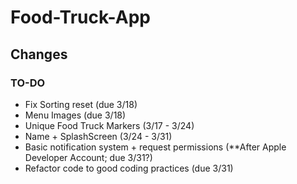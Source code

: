# Food-Truck-App

## Changes 

### TO-DO
* Fix Sorting reset (due 3/18)
* Menu Images (due 3/18)
* Unique Food Truck Markers (3/17 - 3/24)
* Name + SplashScreen (3/24 - 3/31)
* Basic notification system + request permissions (**After Apple Developer Account; due 3/31?)
* Refactor code to good coding practices (due 3/31)
